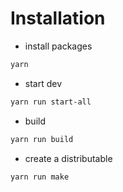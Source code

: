 # Installation

* install packages
```bash
yarn
```
* start dev
```bash
yarn run start-all
```
* build
```bash
yarn run build
```
* create a distributable
```bash
yarn run make
```

